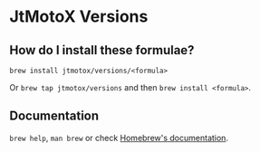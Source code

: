 # JtMotoX Versions

## How do I install these formulae?
`brew install jtmotox/versions/<formula>`

Or `brew tap jtmotox/versions` and then `brew install <formula>`.

## Documentation
`brew help`, `man brew` or check [Homebrew's documentation](https://docs.brew.sh).
